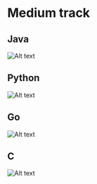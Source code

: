 # Medium track

## Java
![Alt text](https://raw.githubusercontent.com/miguelluiscorreia/AppSec-samples/main/samples/images/java_medium.png)

## Python
![Alt text](https://raw.githubusercontent.com/miguelluiscorreia/AppSec-samples/main/samples/images/python_medium.png)

## Go
![Alt text](https://raw.githubusercontent.com/miguelluiscorreia/AppSec-samples/main/samples/images/go_medium.png)

## C
![Alt text](https://raw.githubusercontent.com/miguelluiscorreia/AppSec-samples/main/samples/images/c_medium.png)

